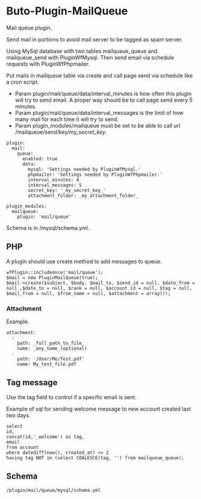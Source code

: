 # Buto-Plugin-MailQueue

Mail queue plugin.

Send mail in portions to avoid mail server to be tagged as spam server.

Using MySql database with two tables mailqueue_queue and mailqueue_send with PluginWfMysql. Then send email via schedule requests with PluginWfPhpmailer.  

Put mails in mailqueue table via create and call page send via schedule like a cron script.
- Param plugin/mail/queue/data/interval_minutes is how often this plugin will try to send email. A proper way should be to call page send every 5 minutes. 
- Param plugin/mail/queue/data/interval_messages is the limit of how many mail for each time it will try to send.
- Param plugin_modules/mailqueue must be set to be able to call url /mailqueue/send/key/_my_secret_key_.

```
plugin:
  mail:
    queue:
      enabled: true
      data:
        mysql: 'Settings needed by PluginWfMysql.'
        phpmailer: 'Settings needed by PluginWfPhpmailer.'
        interval_minutes: 4
        interval_messages: 5
        secret_key: '_my_secret_key_'
        attachment_folder: _my_attachment_folder_
```
```
plugin_modules:
  mailqueue:
    plugin: 'mail/queue'
```

Schema is in /mysql/schema.yml.

## PHP

A plugin should use create method to add messages to queue.

```
wfPlugin::includeonce('mail/queue');
$mail = new PluginMailQueue(true);
$mail->create($subject, $body, $mail_to, $send_id = null, $date_from = null ,$date_to = null, $rank = null, $account_id = null, $tag = null, $mail_from = null, $from_name = null, $attachment = array());
```

### Attachment
Example.
```
attachment:
  -
    path: _full_path_to_file_
    name: _any_name_(optional)
  -
    path: '/User/Me/Test.pdf'
    name: My_test_file.pdf
```

## Tag message

Use the tag field to control if a specific email is sent.

Example of sql for sending welcome message to new account created last two days.

```
select 
id, 
concat(id,'_welcome') as tag,
email
from account
where datediff(now(), created_at) <= 2
having tag NOT in (select COALESCE(tag, '') from mailqueue_queue);
```


## Schema
```
/plugin/mail/queue/mysql/schema.yml
```
